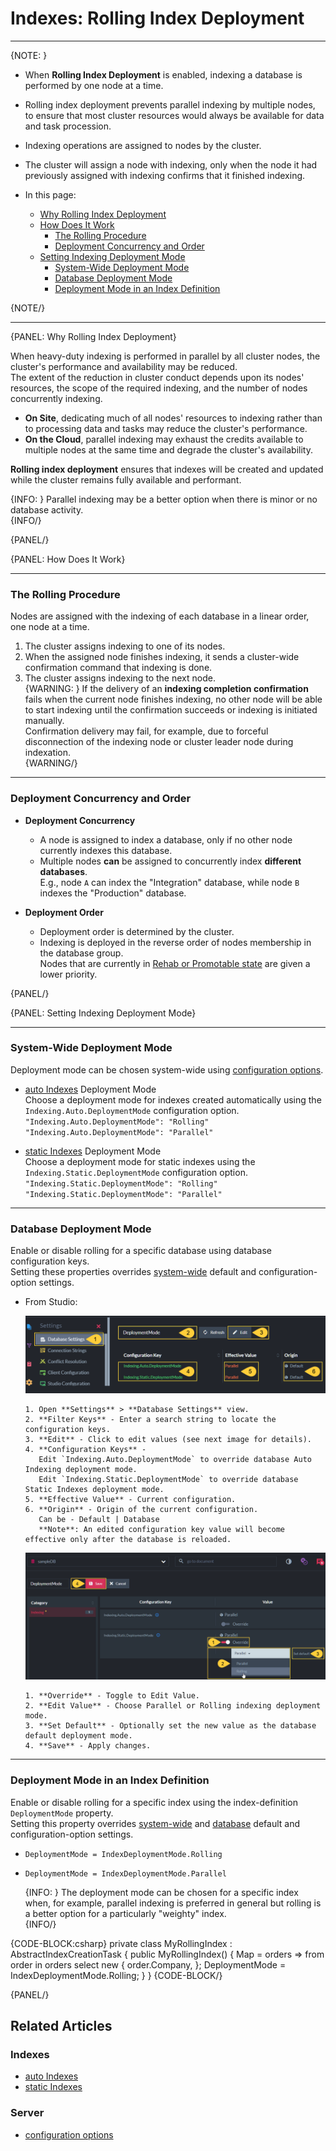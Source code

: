 # Indexes: Rolling Index Deployment
---

{NOTE: }

* When **Rolling Index Deployment** is enabled, indexing a database is performed by one node at a time.  
* Rolling index deployment prevents parallel indexing by multiple nodes, to ensure that most cluster resources 
  would always be available for data and task procession.  
* Indexing operations are assigned to nodes by the cluster.  
* The cluster will assign a node with indexing, only when the node it had previously assigned 
  with indexing confirms that it finished indexing.  


* In this page:  
  * [Why Rolling Index Deployment](../indexes/rolling-index-deployment#why-rolling-index-deployment)  
  * [How Does It Work](../indexes/rolling-index-deployment#how-does-it-work)  
     * [The Rolling Procedure](../indexes/rolling-index-deployment#the-rolling-procedure)  
     * [Deployment Concurrency and Order](../indexes/rolling-index-deployment#deployment-concurrency-and-order)  
  * [Setting Indexing Deployment Mode](../indexes/rolling-index-deployment#setting-indexing-deployment-mode)  
     * [System-Wide Deployment Mode](../indexes/rolling-index-deployment#system-wide-deployment-mode)  
     * [Database Deployment Mode](../indexes/rolling-index-deployment#database-deployment-mode)  
     * [Deployment Mode in an Index Definition](../indexes/rolling-index-deployment#deployment-mode-in-an-index-definition)  

{NOTE/}

---

{PANEL: Why Rolling Index Deployment}

When heavy-duty indexing is performed in parallel by all cluster nodes, the cluster's 
performance and availability may be reduced.  
The extent of the reduction in cluster conduct depends upon its nodes' resources, 
the scope of the required indexing, and the number of nodes concurrently indexing.  

* **On Site**, dedicating much of all nodes' resources to indexing rather than to processing 
  data and tasks may reduce the cluster's performance.  
* **On the Cloud**, parallel indexing may exhaust the credits available to multiple nodes 
  at the same time and degrade the cluster's availability.  

**Rolling index deployment** ensures that indexes will be created and updated while 
the cluster remains fully available and performant.  

{INFO: }
Parallel indexing may be a better option when there is minor or no database activity.  
{INFO/}

{PANEL/}

{PANEL: How Does It Work}

---

### The Rolling Procedure

Nodes are assigned with the indexing of each database in a linear order, one node at a time.  

1. The cluster assigns indexing to one of its nodes.  
2. When the assigned node finishes indexing, it sends a cluster-wide confirmation command
   that indexing is done.  
3. The cluster assigns indexing to the next node.  
   {WARNING: }
   If the delivery of an **indexing completion confirmation** fails when the current node 
   finishes indexing, no other node will be able to start indexing until the confirmation 
   succeeds or indexing is initiated manually.  
   Confirmation delivery may fail, for example, due to forceful disconnection of the indexing 
   node or cluster leader node during indexation.  
   {WARNING/}

---

### Deployment Concurrency and Order

* **Deployment Concurrency**  
   * A node is assigned to index a database, only if no other node currently indexes this database.  
   * Multiple nodes **can** be assigned to concurrently index **different databases**.  
     E.g., node `A` can index the "Integration" database, while node `B` indexes the "Production" database.  

* **Deployment Order**  
  * Deployment order is determined by the cluster.  
  * Indexing is deployed in the reverse order of nodes membership in the database group.  
    Nodes that are currently in [Rehab or Promotable state](../server/clustering/distribution/distributed-database#database-topology) 
    are given a lower priority.  

{PANEL/}

{PANEL: Setting Indexing Deployment Mode}

---

### System-Wide Deployment Mode

 Deployment mode can be chosen system-wide using [configuration options](../server/configuration/configuration-options#json).  

* [auto Indexes](../indexes/creating-and-deploying#auto-indexes) Deployment Mode  
  Choose a deployment mode for indexes created automatically using the `Indexing.Auto.DeploymentMode` configuration option.  
  `"Indexing.Auto.DeploymentMode": "Rolling"`  
  `"Indexing.Auto.DeploymentMode": "Parallel"`  

* [static Indexes](../indexes/creating-and-deploying#static-indexes) Deployment Mode  
  Choose a deployment mode for static indexes using the `Indexing.Static.DeploymentMode` configuration option.  
  `"Indexing.Static.DeploymentMode": "Rolling"`  
  `"Indexing.Static.DeploymentMode": "Parallel"`  
    
---
### Database Deployment Mode

Enable or disable rolling for a specific database using database configuration keys.  
Setting these properties overrides [system-wide](../indexes/rolling-index-deployment#system-wide-deployment-mode) 
default and configuration-option settings.  
 
* From Studio:  

    ![Database Configuration Keys](images/rolling-index-deployment-01.png "Database Configuration Keys")

      1. Open **Settings** > **Database Settings** view.  
      2. **Filter Keys** - Enter a search string to locate the configuration keys.  
      3. **Edit** - Click to edit values (see next image for details).  
      4. **Configuration Keys** -  
         Edit `Indexing.Auto.DeploymentMode` to override database Auto Indexing deployment mode.  
         Edit `Indexing.Static.DeploymentMode` to override database Static Indexes deployment mode.  
      5. **Effective Value** - Current configuration.  
      6. **Origin** - Origin of the current configuration.  
         Can be - Default | Database  
         **Note**: An edited configuration key value will become effective only after the database is reloaded.  

    ![Edit Values](images/rolling-index-deployment-02.png "Edit Values")

      1. **Override** - Toggle to Edit Value.  
      2. **Edit Value** - Choose Parallel or Rolling indexing deployment mode.  
      3. **Set Default** - Optionally set the new value as the database default deployment mode.  
      4. **Save** - Apply changes.  
    
---

### Deployment Mode in an Index Definition

Enable or disable rolling for a specific index using the index-definition `DeploymentMode` property.  
Setting this property overrides [system-wide](../indexes/rolling-index-deployment#system-wide-deployment-mode) 
and [database](../indexes/rolling-index-deployment#database-deployment-mode) 
default and configuration-option settings.  
  
  * `DeploymentMode = IndexDeploymentMode.Rolling`  
  * `DeploymentMode = IndexDeploymentMode.Parallel`  
  
    {INFO: }
    The deployment mode can be chosen for a specific index when, for example, parallel indexing 
    is preferred in general but rolling is a better option for a particularly "weighty" index.  
    {INFO/}

  {CODE-BLOCK:csharp}
  private class MyRollingIndex : AbstractIndexCreationTask<Order>
  {
      public MyRollingIndex()
      {
          Map = orders => from order in orders
          select new
          {
              order.Company,
          };
          DeploymentMode = IndexDeploymentMode.Rolling;
      }
  }
  {CODE-BLOCK/}

{PANEL/}

## Related Articles

### Indexes
- [auto Indexes](../indexes/creating-and-deploying#auto-indexes)  
- [static Indexes](../indexes/creating-and-deploying#static-indexes)  

### Server
- [configuration options](../server/configuration/configuration-options#json)  
